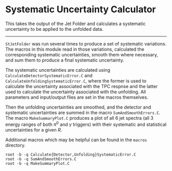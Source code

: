 # Systematic Uncertainty Calculator

This takes the output of the Jet Folder and calculates a systematic uncertainty to be applied to the unfolded data.

---

`StJetFolder` was run several times to produce a set of systematic variations. The macros in this module read in those variations, calculated the corresponding systematic uncertainties, smooth them where necessary, and sum them to produce a final systematic uncertainty.

The systematic uncertainties are calculated using `CalculateDetectorSystematicError.C` and `CalculateUnfoldingSystematicError.C`, where the former is used to calculate the uncertainty associated with the TPC respnse and the latter used to calculate the uncertainty associated with the unfolding. All parameters and input/output files are set in the macros themselves.

Then the unfolding uncertainties are smoothed, and the detector and systematic uncertainties are summed in the macro `SumAndSmoothErrors.C`. The macro `MakeSummaryPlot.C` produces a plot of all 6 jet spectra (all 3 energy ranges of both $\pi^{0}$ and $\gamma$ triggers) with their systematic and statistical uncertainties for a given $R$.

Additional macros which may be helpful can be found in the `macros` directory.

```
root -b -q Calculate{Detector,Unfolding}SystematicError.C
root -b -q SumAndSmoothErrors.C
root -b -q MakeSummaryPlot.C
```
